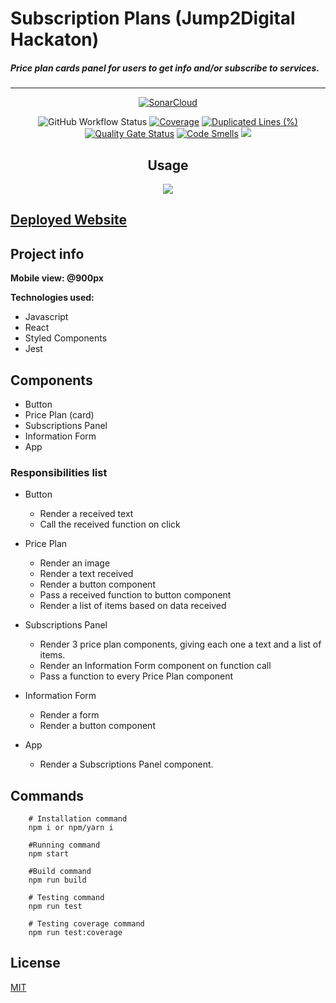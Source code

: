 # Subscription Plans (Jump2Digital Hackaton)

##### Price plan cards panel for users to get info and/or subscribe to services.

---

<div align="center">

[![SonarCloud](https://sonarcloud.io/images/project_badges/sonarcloud-white.svg)](https://sonarcloud.io/summary/new_code?id=luisdudamel_hackaton-jump2digital)

![GitHub Workflow Status](https://img.shields.io/github/workflow/status/luisdudamel/hackaton-jump2digital/Audit)
[![Coverage](https://sonarcloud.io/api/project_badges/measure?project=luisdudamel_hackaton-jump2digital&metric=coverage)](https://sonarcloud.io/summary/new_code?id=luisdudamel_hackaton-jump2digital)
[![Duplicated Lines (%)](https://sonarcloud.io/api/project_badges/measure?project=luisdudamel_hackaton-jump2digital&metric=duplicated_lines_density)](https://sonarcloud.io/summary/new_code?id=luisdudamel_hackaton-jump2digital)
[![Quality Gate Status](https://sonarcloud.io/api/project_badges/measure?project=luisdudamel_hackaton-jump2digital&metric=alert_status)](https://sonarcloud.io/summary/new_code?id=luisdudamel_hackaton-jump2digital)
[![Code Smells](https://sonarcloud.io/api/project_badges/measure?project=luisdudamel_hackaton-jump2digital&metric=code_smells)](https://sonarcloud.io/summary/new_code?id=luisdudamel_hackaton-jump2digital)
<img src="https://img.shields.io/badge/-ReactJs-61DAFB?logo=react&logoColor=white&logoWidth=30" />

</div>

<div align="center">
  
## Usage
<img src="https://s1.gifyu.com/images/hack2digitalLR_1.gif" />
 </div>
  
  
## [Deployed Website](https://jump2digital-hackaton-luis-dudamel.netlify.app/)

## Project info

**Mobile view: @900px**

**Technologies used:**

- Javascript
- React
- Styled Components
- Jest

## Components

- Button
- Price Plan (card)
- Subscriptions Panel
- Information Form
- App

### Responsibilities list

- Button
  - Render a received text
  - Call the received function on click
- Price Plan

  - Render an image
  - Render a text received
  - Render a button component
  - Pass a received function to button component
  - Render a list of items based on data received

- Subscriptions Panel

  - Render 3 price plan components, giving each one a text and a list of items.
  - Render an Information Form component on function call
  - Pass a function to every Price Plan component

- Information Form

  - Render a form
  - Render a button component

- App
  - Render a Subscriptions Panel component.

## Commands

```shell
    # Installation command
    npm i or npm/yarn i

    #Running command
    npm start

    #Build command
    npm run build
```

```shell
    # Testing command
    npm run test

    # Testing coverage command
    npm run test:coverage
```

## License

[MIT](https://opensource.org/licenses/MIT)

